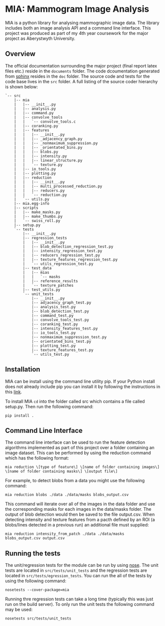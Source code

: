 MIA: Mammogram Image Analysis
=============================

MIA is a python library for analysing mammographic image data. The library includes both an image analysis API and a command line interface. This project was produced as part of my 4th year coursework for the major project as Aberystwyth University.

## Overview
The official documentation surrounding the major project (final report latex files etc.) reside in the `documents` folder. The code dcoumentation generated from [sphinx](http://sphinx-doc.org) resides in the `doc` folder. The source code and tests for the code base lives in the `src` folder. A full listing of the source coder hierarchy is shown below:

```
`-- src
    |-- mia
    |   |-- __init__.py
    |   |-- analysis.py
    |   |-- command.py
    |   |-- convolve_tools
    |   |   `-- convolve_tools.c
    |   |-- coranking.py
    |   |-- features
    |   |   |-- __init__.py
    |   |   |-- _adjacency_graph.py
    |   |   |-- _nonmaximum_suppression.py
    |   |   |-- _orientated_bins.py
    |   |   |-- blobs.py
    |   |   |-- intensity.py
    |   |   |-- linear_structure.py
    |   |   `-- texture.py
    |   |-- io_tools.py
    |   |-- plotting.py
    |   |-- reduction
    |   |   |-- __init__.py
    |   |   |-- multi_processed_reduction.py
    |   |   |-- reducers.py
    |   |   `-- reduction.py
    |   `-- utils.py
    |-- mia.egg-info
    |-- scripts
    |   |-- make_masks.py
    |   |-- make_thumbs.py
    |   `-- swiss_roll.py
    |-- setup.py
    `-- tests
        |-- __init__.py
        |-- regression_tests
        |   |-- __init__.py
        |   |-- blob_detection_regression_test.py
        |   |-- intensity_regression_test.py
        |   |-- reducers_regression_test.py
        |   |-- texture_features_regression_test.py
        |   `-- utils_regression_test.py
        |-- test_data
        |   |-- mias
        |   |   `-- masks
        |   |-- reference_results
        |   `-- texture_patches
        |-- test_utils.py
        `-- unit_tests
            |-- __init__.py
            |-- adjacency_graph_test.py
            |-- analysis_test.py
            |-- blob_detection_test.py
            |-- command_test.py
            |-- convolve_tools_test.py
            |-- coranking_test.py
            |-- intensity_features_test.py
            |-- io_tools_test.py
            |-- nonmaximum_suppression_test.py
            |-- orientated_bins_test.py
            |-- plotting_test.py
            |-- texture_features_test.py
            `-- utils_test.py
```

## Installation
MIA can be install using the command line utility pip. If your Python install does not already include pip you can install it by following the instructions in this [link](https://pip.pypa.io/en/stable/installing.html).

To install MIA `cd` into the folder called src which contains a file called setup.py. Then run the following command:

```
pip install .
```

## Command Line Interface
The command line interface can be used to run the feature detection algorithms implemented as part of this project over a folder containing an image dataset. This can be performed by using the reduction command which has the following format:

```
mia reduction \[type of feature\] \[name of folder containing images\] \[name of folder containing masks\] \[output file\]
```

For example, to detect blobs from a data you might use the following command:

```
mia reduction blobs ./data ./data/masks blobs_output.csv
```

This command will iterate over all of the images in the data folder and use the corresponding masks for each images in the data/masks folder. The output of blob detection would then be saved to the file output.csv. When detecting intensity and texture features from a pacth defined by an ROI (a blobs/lines detected in a previous run) an additional file must supplied:

```
mia reduction intensity_from_patch ./data ./data/masks blobs_output.csv output.csv
```

## Running the tests
The unit/regression tests for the module can be run by using [nose](http://nose.readthedocs.org/en/latest/). The unit tests are located in `src/tests/unit_tests` and the regression tests are located in `src/tests/egression_tests`. You can run the all of the tests by using the following command:

```
nosetests --cover-package=mia
```

Running thre regression tests can take a long time (typically this was just run on the build server). To only run the unit tests the following command may be used:

```
nosetests src/tests/unit_tests
```
